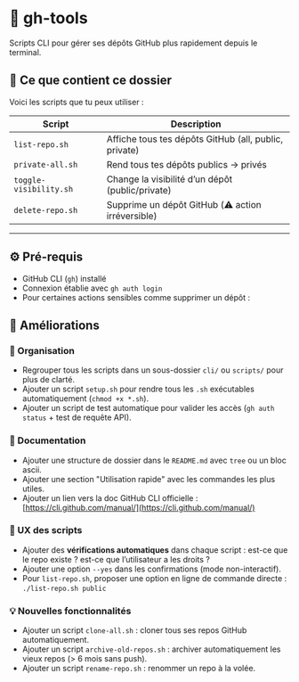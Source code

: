 # 🔧 gh-tools

Scripts CLI pour gérer ses dépôts GitHub plus rapidement depuis le terminal.

## 📁 Ce que contient ce dossier

Voici les scripts que tu peux utiliser :

| Script                | Description                                               |
|----------------------|-----------------------------------------------------------|
| `list-repo.sh`       | Affiche tous tes dépôts GitHub (all, public, private)     |
| `private-all.sh`     | Rend tous tes dépôts publics → privés                     |
| `toggle-visibility.sh` | Change la visibilité d’un dépôt (public/private)        |
| `delete-repo.sh`     | Supprime un dépôt GitHub (⚠️ action irréversible)        |

---

## ⚙️ Pré-requis

- GitHub CLI (`gh`) installé
- Connexion établie avec `gh auth login`
- Pour certaines actions sensibles comme supprimer un dépôt :


## 🧠 Améliorations

### 🔄 Organisation

* Regrouper tous les scripts dans un sous-dossier `cli/` ou `scripts/` pour plus de clarté.
* Ajouter un script `setup.sh` pour rendre tous les `.sh` exécutables automatiquement (`chmod +x *.sh`).
* Ajouter un script de test automatique pour valider les accès (`gh auth status` + test de requête API).

### 📖 Documentation

* Ajouter une structure de dossier dans le `README.md` avec `tree` ou un bloc ascii.
* Ajouter une section "Utilisation rapide" avec les commandes les plus utiles.
* Ajouter un lien vers la doc GitHub CLI officielle : [https://cli.github.com/manual/](https://cli.github.com/manual/)

### 🧪 UX des scripts

* Ajouter des **vérifications automatiques** dans chaque script : est-ce que le repo existe ? est-ce que l’utilisateur a les droits ?
* Ajouter une option `--yes` dans les confirmations (mode non-interactif).
* Pour `list-repo.sh`, proposer une option en ligne de commande directe : `./list-repo.sh public`

### 💡 Nouvelles fonctionnalités

* Ajouter un script `clone-all.sh` : cloner tous ses repos GitHub automatiquement.
* Ajouter un script `archive-old-repos.sh` : archiver automatiquement les vieux repos (> 6 mois sans push).
* Ajouter un script `rename-repo.sh` : renommer un repo à la volée.

